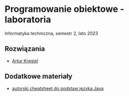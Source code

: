 # Programowanie obiektowe - laboratoria

Informatyka techniczna, semestr 2, lato 2023

## Rozwiązania

- [Artur Kręgiel](https://github.com/Ite-2022-pwr/sem2-po-lab-ak)

## Dodatkowe materiały

- [autorski cheatsheet do podstaw języka Java](https://github.com/Serrwo/ITE-Java)


